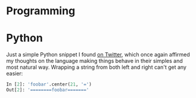 # Programming
# Python
Just a simple Python snippet I found [on Twitter](https://twitter.com/brianokken/status/1029880505750171648), which once again affirmed my thoughts on the language making things behave in their simples and most natural way. Wrapping a string from both left and right can't get any easier:

```python
In [2]: 'foobar'.center(21, '=')
Out[2]: '========foobar======='
```
